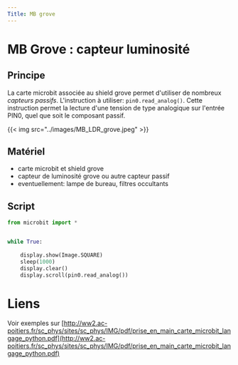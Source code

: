 ```yaml
---
Title: MB grove
---
```


# MB Grove : capteur luminosité

## Principe
La carte microbit associée au shield grove permet d'utiliser de nombreux *capteurs passifs*. L'instruction à utiliser: `pin0.read_analog()`. Cette instruction permet la lecture d'une tension de type analogique sur l'entrée PIN0, quel que soit le composant passif.

{{< img src="../images/MB_LDR_grove.jpeg" >}}

## Matériel

* carte microbit et shield grove
* capteur de luminosité grove ou autre capteur passif
* eventuellement: lampe de bureau, filtres occultants

## Script


```python
from microbit import *


while True:
    
    display.show(Image.SQUARE)
    sleep(1000)
    display.clear()
    display.scroll(pin0.read_analog())
```

# Liens
Voir exemples sur [http://ww2.ac-poitiers.fr/sc_phys/sites/sc_phys/IMG/pdf/prise_en_main_carte_microbit_langage_python.pdf](http://ww2.ac-poitiers.fr/sc_phys/sites/sc_phys/IMG/pdf/prise_en_main_carte_microbit_langage_python.pdf)
